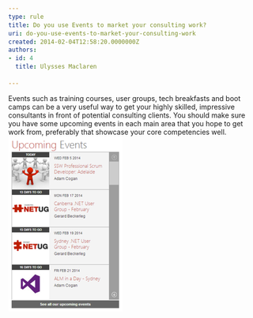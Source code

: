 ```yaml
---
type: rule
title: Do you use Events to market your consulting work?
uri: do-you-use-events-to-market-your-consulting-work
created: 2014-02-04T12:58:20.0000000Z
authors:
- id: 4
  title: Ulysses Maclaren

---
```


Events such as training courses, user groups, tech breakfasts and boot camps can be a very useful way to get your highly skilled, impressive consultants in front of potential consulting clients. 
You should make sure you have some upcoming events in each main area that you hope to get work from, preferably that showcase your core competencies well.
![ Good Example – Upcoming events in the main areas you want to get consulting work](upcoming-events.png)

